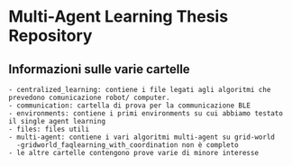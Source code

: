 # Multi-Agent Learning Thesis Repository

## Informazioni sulle varie cartelle
    - centralized_learning: contiene i file legati agli algoritmi che prevedono comunicazione robot/ computer.
    - communication: cartella di prova per la communicazione BLE
    - environments: contiene i primi environments su cui abbiamo testato il single agent learning
    - files: files utili
    - multi-agent: contiene i vari algoritmi multi-agent su grid-world
      -gridworld_faqlearning_with_coordination non è completo
    - le altre cartelle contengono prove varie di minore interesse
